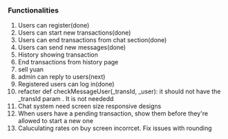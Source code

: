 ### Functionalities

1.  Users can register(done)
2.  Users can start new transactions(done)
3. Users can end transactions from chat section(done)
4. Users can send new messages(done)
5. History showing transaction
6. End transactions from history page
7. sell yuan
8. admin can reply to users(next)
9. Registered users can log in(done)
10. refacter def checkMessageUser(_transId, _user): it should not have the _transId param . It is not neededd
11. Chat system need screen size responsive designs 
12. When users have a pending transaction, show them before they're allowed to start a new one
13. Caluculating rates on buy screen incorrcet. Fix issues with rounding 